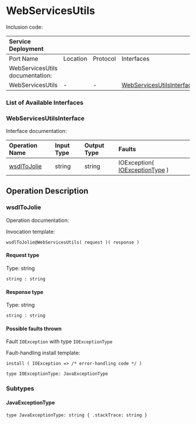 # WebServicesUtils

Inclusion code: 

| Service Deployment |  |  |  |
| :--- | :--- | :--- | :--- |
| Port Name | Location | Protocol | Interfaces |
| WebServicesUtils documentation: |  |  |  |
| WebServicesUtils | - | - | [WebServicesUtilsInterface](web_services_utils.md#WebServicesUtilsInterface) |

### List of Available Interfaces

### WebServicesUtilsInterface <a id="WebServicesUtilsInterface"></a>

Interface documentation:

| Operation Name | Input Type | Output Type | Faults |
| :--- | :--- | :--- | :--- |
| [wsdlToJolie](web_services_utils.md#wsdlToJolie) | string | string |  IOException\( [IOExceptionType](web_services_utils.md#IOExceptionType) \) |

## Operation Description

### wsdlToJolie <a id="wsdlToJolie"></a>

Operation documentation:

Invocation template:

```jolie
wsdlToJolie@WebServicesUtils( request )( response )
```

#### Request type

Type: string

`string : string`

#### Response type

Type: string

`string : string`

#### Possible faults thrown

Fault `IOException` with type `IOExceptionType`

Fault-handling install template:

```jolie
install ( IOException => /* error-handling code */ )
```

```jolie
type IOExceptionType: JavaExceptionType
```

### Subtypes

#### JavaExceptionType <a id="JavaExceptionType"></a>

```
type JavaExceptionType: string { .stackTrace: string }
```

